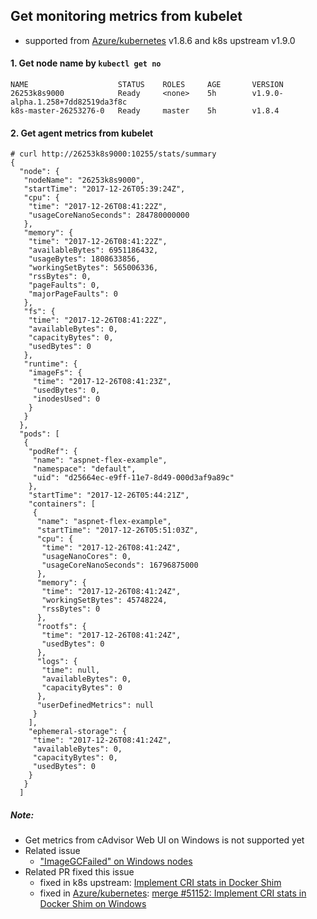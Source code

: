 ## Get monitoring metrics from kubelet 
 - supported from [Azure/kubernetes](https://github.com/Azure/kubernetes) v1.8.6 and k8s upstream v1.9.0 
#### 1. Get node name by `kubectl get no`
```
NAME                    STATUS    ROLES     AGE       VERSION
26253k8s9000            Ready     <none>    5h        v1.9.0-alpha.1.258+7dd82519da3f8c
k8s-master-26253276-0   Ready     master    5h        v1.8.4
```

#### 2. Get agent metrics from kubelet
```
# curl http://26253k8s9000:10255/stats/summary
{
  "node": {
   "nodeName": "26253k8s9000",
   "startTime": "2017-12-26T05:39:24Z",
   "cpu": {
    "time": "2017-12-26T08:41:22Z",
    "usageCoreNanoSeconds": 284780000000
   },
   "memory": {
    "time": "2017-12-26T08:41:22Z",
    "availableBytes": 6951186432,
    "usageBytes": 1808633856,
    "workingSetBytes": 565006336,
    "rssBytes": 0,
    "pageFaults": 0,
    "majorPageFaults": 0
   },
   "fs": {
    "time": "2017-12-26T08:41:22Z",
    "availableBytes": 0,
    "capacityBytes": 0,
    "usedBytes": 0
   },
   "runtime": {
    "imageFs": {
     "time": "2017-12-26T08:41:23Z",
     "usedBytes": 0,
     "inodesUsed": 0
    }
   }
  },
  "pods": [
   {
    "podRef": {
     "name": "aspnet-flex-example",
     "namespace": "default",
     "uid": "d25664ec-e9ff-11e7-8d49-000d3af9a89c"
    },
    "startTime": "2017-12-26T05:44:21Z",
    "containers": [
     {
      "name": "aspnet-flex-example",
      "startTime": "2017-12-26T05:51:03Z",
      "cpu": {
       "time": "2017-12-26T08:41:24Z",
       "usageNanoCores": 0,
       "usageCoreNanoSeconds": 16796875000
      },
      "memory": {
       "time": "2017-12-26T08:41:24Z",
       "workingSetBytes": 45748224,
       "rssBytes": 0
      },
      "rootfs": {
       "time": "2017-12-26T08:41:24Z",
       "usedBytes": 0
      },
      "logs": {
       "time": null,
       "availableBytes": 0,
       "capacityBytes": 0
      },
      "userDefinedMetrics": null
     }
    ],
    "ephemeral-storage": {
     "time": "2017-12-26T08:41:24Z",
     "availableBytes": 0,
     "capacityBytes": 0,
     "usedBytes": 0
    }
   }
  ]
```

##### Note:
 - Get metrics from cAdvisor Web UI on Windows is not supported yet
 - Related issue
   - ["ImageGCFailed" on Windows nodes](https://github.com/Azure/acs-engine/issues/658)
 - Related PR fixed this issue
   - fixed in k8s upstream: [Implement CRI stats in Docker Shim](https://github.com/kubernetes/kubernetes/pull/51152)
   - fixed in [Azure/kubernetes](https://github.com/Azure/kubernetes): [merge #51152: Implement CRI stats in Docker Shim on Windows](https://github.com/Azure/kubernetes/pull/29)


